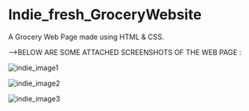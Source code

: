 # Indie_fresh_GroceryWebsite
A Grocery Web Page made using HTML & CSS.

-->BELOW ARE SOME ATTACHED SCREENSHOTS OF THE WEB PAGE :

![indie_image1](https://github.com/joydeepsarkar99/Indie_fresh_GroceryWebsite/assets/138491246/c0b61402-2588-443e-978f-37094d29ade8)

![indie_image2](https://github.com/joydeepsarkar99/Indie_fresh_GroceryWebsite/assets/138491246/c3391140-b2e6-4b10-80d5-dc336f596adc)

![indie_image3](https://github.com/joydeepsarkar99/Indie_fresh_GroceryWebsite/assets/138491246/73a272bc-1ab1-4005-bcbd-4a77af1a6a02)
